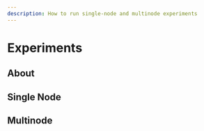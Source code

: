 ```yaml
---
description: How to run single-node and multinode experiments
---
```


# Experiments

## About

## Single Node

## Multinode

